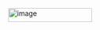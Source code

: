 <img width="170" height="28" alt="image" src="https://github.com/user-attachments/assets/b0c25885-7f3f-44e4-a025-c4321a4ba955" />


